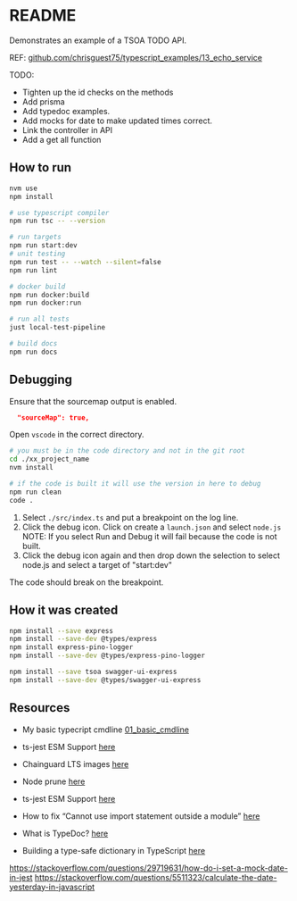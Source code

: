 # README

Demonstrates an example of a TSOA TODO API.

REF: [github.com/chrisguest75/typescript_examples/13_echo_service](https://github.com/chrisguest75/typescript_examples/tree/master/13_echo_service)  

TODO:

* Tighten up the id checks on the methods
* Add prisma
* Add typedoc examples.
* Add mocks for date to make updated times correct.
* Link the controller in API
* Add a get all function

## How to run

```sh
nvm use
npm install

# use typescript compiler
npm run tsc -- --version  

# run targets
npm run start:dev
# unit testing
npm run test -- --watch --silent=false
npm run lint

# docker build
npm run docker:build
npm run docker:run

# run all tests
just local-test-pipeline

# build docs
npm run docs
```

## Debugging

Ensure that the sourcemap output is enabled.  

```json
  "sourceMap": true,  
```

Open `vscode` in the correct directory.  

```sh
# you must be in the code directory and not in the git root
cd ./xx_project_name
nvm install

# if the code is built it will use the version in here to debug
npm run clean
code .
```

1. Select `./src/index.ts` and put a breakpoint on the log line.  
2. Click the debug icon. Click on create a `launch.json` and select `node.js` NOTE: If you select Run and Debug it will fail because the code is not built.  
3. Click the debug icon again and then drop down the selection to select node.js and select a target of "start:dev"

The code should break on the breakpoint.  

## How it was created

```sh
npm install --save express 
npm install --save-dev @types/express
npm install express-pino-logger
npm install --save-dev @types/express-pino-logger

npm install --save tsoa swagger-ui-express
npm install --save-dev @types/swagger-ui-express
```

## Resources

* My basic typecript cmdline [01_basic_cmdline](https://github.com/chrisguest75/typescript_examples/tree/master/01_basic_cmdline)
* ts-jest ESM Support [here](https://kulshekhar.github.io/ts-jest/docs/guides/esm-support/#support-mts-extension)  

* Chainguard LTS images [here](https://images.chainguard.dev/directory/image/node-lts/versions)
* Node prune [here](https://github.com/tj/node-prune/tree/master)  


* ts-jest ESM Support [here](https://kulshekhar.github.io/ts-jest/docs/guides/esm-support/)
* How to fix “Cannot use import statement outside a module” [here](https://codedamn.com/news/nodejs/cannot-use-import-statement-outside-a-module)

* What is TypeDoc? [here](https://typedoc.org/guides/overview/)
* Building a type-safe dictionary in TypeScript [here](https://blog.logrocket.com/building-type-safe-dictionary-typescript/#)


https://stackoverflow.com/questions/29719631/how-do-i-set-a-mock-date-in-jest
https://stackoverflow.com/questions/5511323/calculate-the-date-yesterday-in-javascript
